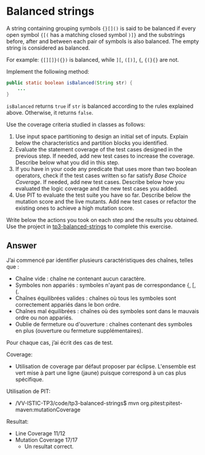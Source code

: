 # Balanced strings

A string containing grouping symbols `{}[]()` is said to be balanced if every open symbol `{[(` has a matching closed symbol `)]}` and the substrings before, after and between each pair of symbols is also balanced. The empty string is considered as balanced.

For example: `{[][]}({})` is balanced, while `][`, `([)]`, `{`, `{(}{}` are not.

Implement the following method:

```java
public static boolean isBalanced(String str) {
    ...
}
```

`isBalanced` returns `true` if `str` is balanced according to the rules explained above. Otherwise, it returns `false`.

Use the coverage criteria studied in classes as follows:

1. Use input space partitioning to design an initial set of inputs. Explain below the characteristics and partition blocks you identified.
2. Evaluate the statement coverage of the test cases designed in the previous step. If needed, add new test cases to increase the coverage. Describe below what you did in this step.
3. If you have in your code any predicate that uses more than two boolean operators, check if the test cases written so far satisfy *Base Choice Coverage*. If needed, add new test cases. Describe below how you evaluated the logic coverage and the new test cases you added.
4. Use PIT to evaluate the test suite you have so far. Describe below the mutation score and the live mutants. Add new test cases or refactor the existing ones to achieve a high mutation score.

Write below the actions you took on each step and the results you obtained.
Use the project in [tp3-balanced-strings](../code/tp3-balanced-strings) to complete this exercise.

## Answer

J’ai commencé par identifier plusieurs caractéristiques des chaînes, telles que :

- Chaîne vide : chaîne ne contenant aucun caractère.
- Symboles non appariés : symboles n'ayant pas de correspondance {, [, (.
- Chaînes équilibrées valides : chaînes où tous les symboles sont correctement appariés dans le bon ordre.
- Chaînes mal équilibrées : chaînes où des symboles sont dans le mauvais ordre ou non appariés.
- Oublie de fermeture ou d'ouverture : chaînes contenant des symboles en plus (ouverture ou fermeture supplémentaires).

Pour chaque cas, j’ai écrit des cas de test.

Coverage:
- Utilisation de coverage par défaut proposer par éclipse. L'ensemble est vert mise à part une ligne (jaune) puisque correspond à un cas plus spécifique.

Utilisation de PIT:
-    /VV-ISTIC-TP3/code/tp3-balanced-strings$ mvn org.pitest:pitest-maven:mutationCoverage

Resultat:
- Line Coverage 11/12
- Mutation Coverage 17/17
    - Un resultat correct.